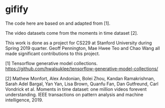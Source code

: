 # gifify

The code here are based on and adapted from [1].

The video datasets come from the moments in time dataset [2].

This work is done as a project for CS229 at Stanford University during Spring 2019 quarter. Geoff Pennington, Mae Hwee Teo and Chao Wang all made significant contributions to this project.

[1] Tensorflow generative model collections. https://github.com/hwalsuklee/tensorflow-generative-model-collections/

[2] Mathew Monfort, Alex Andonian, Bolei Zhou, Kandan Ramakrishnan, Sarah Adel Bargal, Yan Yan, Lisa Brown, Quanfu Fan, Dan Gutfreund, Carl Vondrick et al. Moments in time dataset: one million videos forevent understanding. IEEE transactions on pattern analysis and machine intelligence, 2019.

